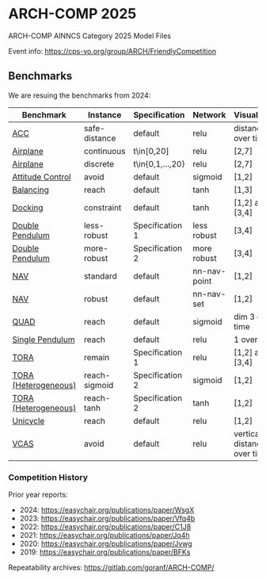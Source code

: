 # ARCH-COMP 2025
ARCH-COMP AINNCS Category 2025 Model Files

Event info: https://cps-vo.org/group/ARCH/FriendlyCompetition


## Benchmarks 

We are resuing the benchmarks from 2024:

| Benchmark | Instance | Specification | Network | Visualization | Comment |
|-----------|----------|---------------|-----------|---------------|---------|
| [ACC](./benchmarks/ACC) | safe-distance | default | relu | distance over time | - | 
| [Airplane](./benchmarks/Airplane) | continuous | t\in[0,20] | relu | [2,7] | - | 
| [Airplane](./benchmarks/Airplane) | discrete | t\in{0,1,...,20} | relu | [2,7] | - | 
| [Attitude Control](./benchmarks/Attitude-Control) | avoid | default | sigmoid | [1,2] | - | 
| [Balancing](./benchmarks/CartPole) | reach | default | tanh | [1,3] | new | 
| [Docking](./benchmarks/Docking) | constraint | default | tanh | [1,2] and [3,4] | - | 
| [Double Pendulum](./benchmarks/Double_Pendulum) | less-robust | Specification 1 | less robust | [3,4] | -| 
| [Double Pendulum](./benchmarks/Double_Pendulum) | more-robust | Specification 2 | more robust | [3,4] | - | 
| [NAV](./benchmarks/NAV) | standard | default | nn-nav-point | [1,2] | - | 
| [NAV](./benchmarks/NAV) | robust | default | nn-nav-set | [1,2] | - | 
| [QUAD](./benchmarks/QUAD) | reach | default | sigmoid | dim 3 over time | - | 
| [Single Pendulum](./benchmarks/Single_Pendulum) | reach | default | relu | 1 over time | - | 
| [TORA](./benchmarks/Benchmark9-Tora) | remain | Specification 1 | relu | [1,2] and [3,4] | - | 
| [TORA (Heterogeneous)](./benchmarks/Tora_Heterogeneous) | reach-sigmoid | Specification 2 | sigmoid | [1,2] | - | 
| [TORA (Heterogeneous)](./benchmarks/Tora_Heterogeneous) | reach-tanh | Specification 2 | tanh | [1,2] | - | 
| [Unicycle](./benchmarks/Benchmark10-Unicycle) | reach | default | relu | [1,2] | - | 
| [VCAS](./benchmarks/VCAS) | avoid | default | relu | vertical distance over time | - |


### Competition History

Prior year reports:
- 2024: https://easychair.org/publications/paper/WsgX
- 2023: https://easychair.org/publications/paper/Vfq4b
- 2022: https://easychair.org/publications/paper/C1J8
- 2021: https://easychair.org/publications/paper/Jq4h
- 2020: https://easychair.org/publications/paper/Jvwg
- 2019: https://easychair.org/publications/paper/BFKs

Repeatability archives: https://gitlab.com/goranf/ARCH-COMP/

